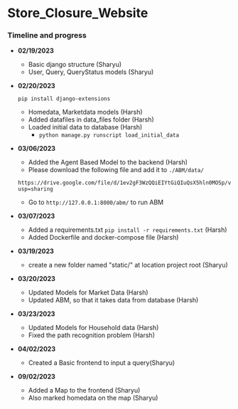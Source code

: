 # Store_Closure_Website
### Timeline and progress

- **02/19/2023**
    * Basic django structure (Sharyu)
    * User, Query, QueryStatus models (Sharyu)

- **02/20/2023**

    ```pip install django-extensions```
    * Homedata, Marketdata models (Harsh)
    * Added datafiles in data_files folder (Harsh)
    * Loaded initial data to database (Harsh)
        +  ```python manage.py runscript load_initial_data```

- **03/06/2023**
    
    * Added the Agent Based Model to the backend (Harsh)
    * Please download the following file and add it to ``` ./ABM/data/ ```
    ```
    https://drive.google.com/file/d/1ev2gF3WzQQiEIYtGiQIuQsX5hln0MOSp/view?usp=sharing
    ```
    * Go to ```http://127.0.0.1:8000/abm/``` to run ABM

- **03/07/2023**
    * Added a requirements.txt  ```pip install -r requirements.txt``` (Harsh)
    * Added Dockerfile and docker-compose file (Harsh)

- **03/19/2023**
    * create a new folder named "static/" at location project root (Sharyu)

- **03/20/2023**
    * Updated Models for Market Data (Harsh)
    * Updated ABM, so that it takes data from database (Harsh)

- **03/23/2023**
    * Updated Models for Household data (Harsh)
    * Fixed the path recognition problem (Harsh) 

- **04/02/2023**
    * Created a Basic frontend to input a query(Sharyu)
    
- **09/02/2023**
    * Added a Map to the frontend (Sharyu)
    * Also marked homedata on the map (Sharyu)

